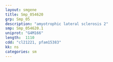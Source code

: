 ```yaml
---
layout: smgene
title: Smp_054620
grp: Smp_05
description: "amyotrophic lateral sclerosis 2"
smp: Smp_054620.1
uniprot: "G4M166"
length:  1110
cdd: "cl21221, pfam15383"
kk: ns
categories: sm
---
```

